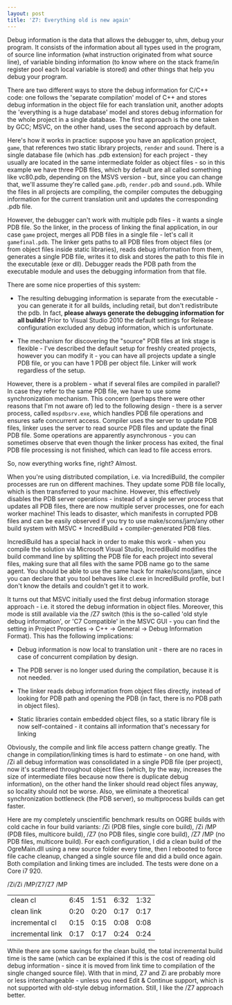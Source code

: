 ```yaml
---
layout: post
title: 'Z7: Everything old is new again'
---
```


Debug information is the data that allows the debugger to, uhm, debug your program. It consists of the information about all types used in the program, of source line information (what instruction originated from what source line), of variable binding information (to know where on the stack frame/in register pool each local variable is stored) and other things that help you debug your program.

There are two different ways to store the debug information for C/C++ code: one follows the 'separate compilation' model of C++ and stores debug information in the object file for each translation unit, another adopts the 'everything is a huge database' model and stores debug information for the whole project in a single database. The first approach is the one taken by GCC; MSVC, on the other hand, uses the second approach by default.

Here's how it works in practice: suppose you have an application project, `game`, that references two static library projects, `render` and `sound`. There is a single database file (which has .pdb extension) for each project - they usually are located in the same intermediate folder as object files - so in this example we have three PDB files, which by default are all called something like vc80.pdb, depending on the MSVS version - but, since you can change that, we'll assume they're called `game.pdb`, `render.pdb` and `sound.pdb`. While the files in all projects are compiling, the compiler computes the debugging information for the current translation unit and updates the corresponding .pdb file.

However, the debugger can't work with multiple pdb files - it wants a single PDB file. So the linker, in the process of linking the final application, in our case `game` project, merges all PDB files in a single file - let's call it `gamefinal.pdb`. The linker gets paths to all PDB files from object files (or from object files inside static libraries), reads debug information from them, generates a single PDB file, writes it to disk and stores the path to this file in the executable (exe or dll). Debugger reads the PDB path from the executable module and uses the debugging information from that file.

There are some nice properties of this system:

* The resulting debugging information is separate from the executable - you can generate it for all builds, including retail, but don't redistribute the pdb. In fact, **please always generate the debugging information for all builds!** Prior to Visual Studio 2010 the default settings for Release configuration excluded any debug information, which is unfortunate.

* The mechanism for discovering the "source" PDB files at link stage is flexible - I've described the default setup for freshly created projects, however you can modify it - you can have all projects update a single PDB file, or you can have 1 PDB per object file. Linker will work regardless of the setup.

However, there is a problem - what if several files are compiled in parallel? In case they refer to the same PDB file, we have to use some synchronization mechanism. This concern (perhaps there were other reasons that I'm not aware of) led to the following design - there is a server process, called `mspdbsrv.exe`, which handles PDB file operations and ensures safe concurrent access. Compiler uses the server to update PDB files, linker uses the server to read source PDB files and update the final PDB file. Some operations are apparently asynchronous - you can sometimes observe that even though the linker process has exited, the final PDB file processing is not finished, which can lead to file access errors.

So, now everything works fine, right? Almost.

When you're using distributed compilation, i.e. via IncrediBuild, the compiler processes are run on different machines. They update some PDB file locally, which is then transferred to your machine. However, this effectively disables the PDB server operations - instead of a single server process that updates all PDB files, there are now multiple server processes, one for each worker machine! This leads to disaster, which manifests in corrupted PDB files and can be easily observed if you try to use make/scons/jam/any other build system with MSVC + IncrediBuild + compiler-generated PDB files.

IncrediBuild has a special hack in order to make this work - when you compile the solution via Microsoft Visual Studio, IncrediBuild modifies the build command line by splitting the PDB file for each project into several files, making sure that all files with the same PDB name go to the same agent. You should be able to use the same hack for make/scons/jam, since you can declare that you tool behaves like cl.exe in IncrediBuild profile, but I don't know the details and couldn't get it to work.

It turns out that MSVC initially used the first debug information storage approach - i.e. it stored the debug information in object files. Moreover, this mode is still available via the /Z7 switch (this is the so-called 'old style debug information', or 'C7 Compatible' in the MSVC GUI - you can find the setting in Project Properties -> C++ -> General -> Debug Information Format). This has the following implications:

* Debug information is now local to translation unit - there are no races in case of concurrent compilation by design.

* The PDB server is no longer used during the compilation, because it is not needed.

* The linker reads debug information from object files directly, instead of looking for PDB path and opening the PDB (in fact, there is no PDB path in object files).

* Static libraries contain embedded object files, so a static library file is now self-contained - it contains all information that's necessary for linking

Obviously, the compile and link file access pattern change greatly. The change in compilation/linking times is hard to estimate - on one hand, with /Zi all debug information was consolidated in a single PDB file (per project), now it's scattered throughout object files (which, by the way, increases the size of intermediate files because now there is duplicate debug information), on the other hand the linker should read object files anyway, so locality should not be worse. Also, we eliminate a theoretical synchronization bottleneck (the PDB server), so multiprocess builds can get faster.

Here are my completely unscientific benchmark results on OGRE builds with cold cache in four build variants: /Zi (PDB files, single core build), /Zi /MP (PDB files, multicore build), /Z7 (no PDB files, single core build), /Z7 /MP (no PDB files, multicore build). For each configuration, I did a clean build of the OgreMain.dll using a new source folder every time, then I rebooted to force file cache cleanup, changed a single source file and did a build once again. Both compilation and linking times are included. The tests were done on a Core i7 920.

<table >
<tr >/Zi/Zi /MP/Z7/Z7 /MP</tr>
<tr >
<td >clean cl
</td>
<td >6:45
</td>
<td >1:51
</td>
<td >6:32
</td>
<td >1:32
</td></tr>
<tr >
<td >clean link
<td >0:20
</td>
<td >0:20
</td>
<td >0:17
</td>
<td >0:17
</td></tr>
<tr >
<td >incremental cl
</td>
<td >0:15
</td>
<td >0:15
</td>
<td >0:08
</td>
<td >0:08
</td></tr>
<tr >
<td >incremental link
</td>
<td >0:17
</td>
<td >0:17
</td>
<td >0:24
</td>
<td >0:24
</td></tr>
</table>

While there are some savings for the clean build, the total incremental build time is the same (which can be explained if this is the cost of reading old debug information - since it is moved from link time to compilation of the single changed source file). With that in mind, Z7 and Zi are probably more or less interchangeable - unless you need Edit & Continue support, which is not supported with old-style debug information. Still, I like the /Z7 approach better.
